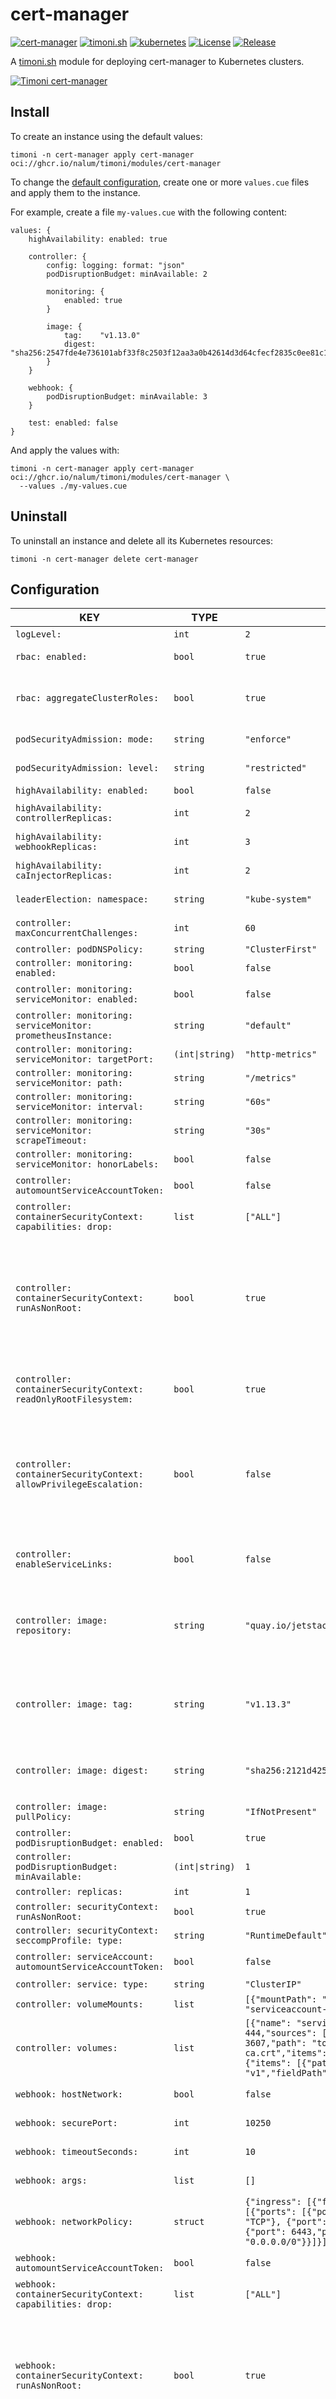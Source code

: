 # cert-manager

[![cert-manager](https://img.shields.io/badge/cert--manager-v1.13.3-00bfff)](https://cert-manager.io)
[![timoni.sh](https://img.shields.io/badge/timoni.sh-v0.18.0-7e56c2)](https://timoni.sh)
[![kubernetes](https://img.shields.io/badge/kubernetes-v1.29.0-326CE5?logo=kubernetes&logoColor=white)](https://kubernetes.io)
[![License](https://img.shields.io/github/license/nalum/cert-manager-module)](https://github.com/nalum/cert-manager-module/blob/main/LICENSE)
[![Release](https://img.shields.io/github/v/release/nalum/cert-manager-module)](https://github.com/nalum/cert-manager-module/releases)

A [timoni.sh](http://timoni.sh) module for deploying cert-manager to Kubernetes clusters.

[![Timoni cert-manager](https://asciinema.org/a/631238.svg)](https://asciinema.org/a/631238)

## Install

To create an instance using the default values:

```shell
timoni -n cert-manager apply cert-manager oci://ghcr.io/nalum/timoni/modules/cert-manager
```

To change the [default configuration](#configuration),
create one or more `values.cue` files and apply them to the instance.

For example, create a file `my-values.cue` with the following content:

```cue
values: {
    highAvailability: enabled: true

    controller: {
        config: logging: format: "json"
        podDisruptionBudget: minAvailable: 2

        monitoring: {
            enabled: true
        }

        image: {
            tag:    "v1.13.0"
            digest: "sha256:2547fde4e736101abf33f8c2503f12aa3a0b42614d3d64cfecf2835c0ee81c10"
        }
    }

    webhook: {
        podDisruptionBudget: minAvailable: 3
    }

    test: enabled: false
}
```

And apply the values with:

```shell
timoni -n cert-manager apply cert-manager oci://ghcr.io/nalum/timoni/modules/cert-manager \
  --values ./my-values.cue
```

## Uninstall

To uninstall an instance and delete all its Kubernetes resources:

```shell
timoni -n cert-manager delete cert-manager
```

## Configuration

| KEY                                                                          | TYPE            | DEFAULT                                                                                                                                                                                                                                                                                                                                                                     | DESCRIPTION                                                                                                                                                                                                                                                                                                                                                                                                                     |
|------------------------------------------------------------------------------|-----------------|-----------------------------------------------------------------------------------------------------------------------------------------------------------------------------------------------------------------------------------------------------------------------------------------------------------------------------------------------------------------------------|---------------------------------------------------------------------------------------------------------------------------------------------------------------------------------------------------------------------------------------------------------------------------------------------------------------------------------------------------------------------------------------------------------------------------------|
| `logLevel:`                                                                  | `int`           | `2`                                                                                                                                                                                                                                                                                                                                                                         | Logging verbosity                                                                                                                                                                                                                                                                                                                                                                                                               |
| `rbac: enabled:`                                                             | `bool`          | `true`                                                                                                                                                                                                                                                                                                                                                                      | Create the roles and bindings for cert-manager                                                                                                                                                                                                                                                                                                                                                                                  |
| `rbac: aggregateClusterRoles:`                                               | `bool`          | `true`                                                                                                                                                                                                                                                                                                                                                                      | Aggregate ClusterRoles to Kubernetes default user-facing roles. Ref: https://kubernetes.io/docs/reference/access-authn-authz/rbac/#user-facing-roles                                                                                                                                                                                                                                                                            |
| `podSecurityAdmission: mode:`                                                | `string`        | `"enforce"`                                                                                                                                                                                                                                                                                                                                                                 | Set the PodSecurity admission controller mode for the namespace                                                                                                                                                                                                                                                                                                                                                                 |
| `podSecurityAdmission: level:`                                               | `string`        | `"restricted"`                                                                                                                                                                                                                                                                                                                                                              | Set the PodSecurity admission controller level for the namespace                                                                                                                                                                                                                                                                                                                                                                |
| `highAvailability: enabled:`                                                 | `bool`          | `false`                                                                                                                                                                                                                                                                                                                                                                     | Enable high availability features                                                                                                                                                                                                                                                                                                                                                                                               |
| `highAvailability: controllerReplicas:`                                      | `int`           | `2`                                                                                                                                                                                                                                                                                                                                                                         | Number of replicas of the cert-manager controller to run                                                                                                                                                                                                                                                                                                                                                                        |
| `highAvailability: webhookReplicas:`                                         | `int`           | `3`                                                                                                                                                                                                                                                                                                                                                                         | Number of replicas of the cert-manager webhook to run                                                                                                                                                                                                                                                                                                                                                                           |
| `highAvailability: caInjectorReplicas:`                                      | `int`           | `2`                                                                                                                                                                                                                                                                                                                                                                         | Number of replicas of the cert-manager caInjector to run                                                                                                                                                                                                                                                                                                                                                                        |
| `leaderElection: namespace:`                                                 | `string`        | `"kube-system"`                                                                                                                                                                                                                                                                                                                                                             | Override the namespace used for the leader election lease                                                                                                                                                                                                                                                                                                                                                                       |
| `controller: maxConcurrentChallenges:`                                       | `int`           | `60`                                                                                                                                                                                                                                                                                                                                                                        | The maximum number of challenges that can be scheduled as 'processing' at once                                                                                                                                                                                                                                                                                                                                                  |
| `controller: podDNSPolicy:`                                                  | `string`        | `"ClusterFirst"`                                                                                                                                                                                                                                                                                                                                                            |                                                                                                                                                                                                                                                                                                                                                                                                                                 |
| `controller: monitoring: enabled:`                                           | `bool`          | `false`                                                                                                                                                                                                                                                                                                                                                                     | Enable Prometheus monitoring                                                                                                                                                                                                                                                                                                                                                                                                    |
| `controller: monitoring: serviceMonitor: enabled:`                           | `bool`          | `false`                                                                                                                                                                                                                                                                                                                                                                     | Enable Prometheus ServiceMonitor monitoring instead of the prometheus shim                                                                                                                                                                                                                                                                                                                                                      |
| `controller: monitoring: serviceMonitor: prometheusInstance:`                | `string`        | `"default"`                                                                                                                                                                                                                                                                                                                                                                 |                                                                                                                                                                                                                                                                                                                                                                                                                                 |
| `controller: monitoring: serviceMonitor: targetPort:`                        | `(int\|string)` | `"http-metrics"`                                                                                                                                                                                                                                                                                                                                                            |                                                                                                                                                                                                                                                                                                                                                                                                                                 |
| `controller: monitoring: serviceMonitor: path:`                              | `string`        | `"/metrics"`                                                                                                                                                                                                                                                                                                                                                                |                                                                                                                                                                                                                                                                                                                                                                                                                                 |
| `controller: monitoring: serviceMonitor: interval:`                          | `string`        | `"60s"`                                                                                                                                                                                                                                                                                                                                                                     |                                                                                                                                                                                                                                                                                                                                                                                                                                 |
| `controller: monitoring: serviceMonitor: scrapeTimeout:`                     | `string`        | `"30s"`                                                                                                                                                                                                                                                                                                                                                                     |                                                                                                                                                                                                                                                                                                                                                                                                                                 |
| `controller: monitoring: serviceMonitor: honorLabels:`                       | `bool`          | `false`                                                                                                                                                                                                                                                                                                                                                                     |                                                                                                                                                                                                                                                                                                                                                                                                                                 |
| `controller: automountServiceAccountToken:`                                  | `bool`          | `false`                                                                                                                                                                                                                                                                                                                                                                     | indicates whether a service account token should be automatically mounted.                                                                                                                                                                                                                                                                                                                                                      |
| `controller: containerSecurityContext: capabilities: drop:`                  | `list`          | `["ALL"]`                                                                                                                                                                                                                                                                                                                                                                   | Removed capabilities                                                                                                                                                                                                                                                                                                                                                                                                            |
| `controller: containerSecurityContext: runAsNonRoot:`                        | `bool`          | `true`                                                                                                                                                                                                                                                                                                                                                                      | Indicates that the container must run as a non-root user. If true, the Kubelet will validate the image at runtime to ensure that it does not run as UID 0 (root) and fail to start the container if it does. If unset or false, no such validation will be performed. May also be set in PodSecurityContext.  If set in both SecurityContext and PodSecurityContext, the value specified in SecurityContext takes precedence.   |
| `controller: containerSecurityContext: readOnlyRootFilesystem:`              | `bool`          | `true`                                                                                                                                                                                                                                                                                                                                                                      | Whether this container has a read-only root filesystem. Default is false. Note that this field cannot be set when spec.os.name is windows.                                                                                                                                                                                                                                                                                      |
| `controller: containerSecurityContext: allowPrivilegeEscalation:`            | `bool`          | `false`                                                                                                                                                                                                                                                                                                                                                                     | AllowPrivilegeEscalation controls whether a process can gain more privileges than its parent process. This bool directly controls if the no_new_privs flag will be set on the container process. AllowPrivilegeEscalation is true always when the container is: 1) run as Privileged 2) has CAP_SYS_ADMIN Note that this field cannot be set when spec.os.name is windows.                                                      |
| `controller: enableServiceLinks:`                                            | `bool`          | `false`                                                                                                                                                                                                                                                                                                                                                                     | indicates whether information about services should be injected into pod's environment variables, matching the syntax of Docker links.                                                                                                                                                                                                                                                                                          |
| `controller: image: repository:`                                             | `string`        | `"quay.io/jetstack/cert-manager-controller"`                                                                                                                                                                                                                                                                                                                                | Repository is the address of a container registry repository. An image repository is made up of slash-separated name components, optionally prefixed by a registry hostname and port in the format [HOST[:PORT_NUMBER]/]PATH.                                                                                                                                                                                                   |
| `controller: image: tag:`                                                    | `string`        | `"v1.13.3"`                                                                                                                                                                                                                                                                                                                                                                 | Tag identifies an image in the repository. A tag name may contain lowercase and uppercase characters, digits, underscores, periods and dashes. A tag name may not start with a period or a dash and may contain a maximum of 128 characters.                                                                                                                                                                                    |
| `controller: image: digest:`                                                 | `string`        | `"sha256:2121d4250f5734ee097df243507d06536fc264140dba3425045a825ef597c79d"`                                                                                                                                                                                                                                                                                                 | Digest uniquely and immutably identifies an image in the repository. Spec: https://github.com/opencontainers/image-spec/blob/main/descriptor.md#digests.                                                                                                                                                                                                                                                                        |
| `controller: image: pullPolicy:`                                             | `string`        | `"IfNotPresent"`                                                                                                                                                                                                                                                                                                                                                            | PullPolicy defines the pull policy for the image. By default, it is set to IfNotPresent.                                                                                                                                                                                                                                                                                                                                        |
| `controller: podDisruptionBudget: enabled:`                                  | `bool`          | `true`                                                                                                                                                                                                                                                                                                                                                                      |                                                                                                                                                                                                                                                                                                                                                                                                                                 |
| `controller: podDisruptionBudget: minAvailable:`                             | `(int\|string)` | `1`                                                                                                                                                                                                                                                                                                                                                                         |                                                                                                                                                                                                                                                                                                                                                                                                                                 |
| `controller: replicas:`                                                      | `int`           | `1`                                                                                                                                                                                                                                                                                                                                                                         | is the number of desired replicas.                                                                                                                                                                                                                                                                                                                                                                                              |
| `controller: securityContext: runAsNonRoot:`                                 | `bool`          | `true`                                                                                                                                                                                                                                                                                                                                                                      |                                                                                                                                                                                                                                                                                                                                                                                                                                 |
| `controller: securityContext: seccompProfile: type:`                         | `string`        | `"RuntimeDefault"`                                                                                                                                                                                                                                                                                                                                                          |                                                                                                                                                                                                                                                                                                                                                                                                                                 |
| `controller: serviceAccount: automountServiceAccountToken:`                  | `bool`          | `false`                                                                                                                                                                                                                                                                                                                                                                     | indicates whether a service account token should be automatically mounted.                                                                                                                                                                                                                                                                                                                                                      |
| `controller: service: type:`                                                 | `string`        | `"ClusterIP"`                                                                                                                                                                                                                                                                                                                                                               | is the type of the service.                                                                                                                                                                                                                                                                                                                                                                                                     |
| `controller: volumeMounts:`                                                  | `list`          | `[{"mountPath": "/var/run/secrets/kubernetes.io/serviceaccount","name": "serviceaccount-token","readOnly": true}]`                                                                                                                                                                                                                                                          | is the volume mounts for the container.                                                                                                                                                                                                                                                                                                                                                                                         |
| `controller: volumes:`                                                       | `list`          | `[{"name": "serviceaccount-token","projected": {"defaultMode": 444,"sources": [{"serviceAccountToken": {"expirationSeconds": 3607,"path": "token"}}, {"configMap": {"name": "kube-root-ca.crt","items": [{"key": "ca.crt","path": "ca.crt"}]}}, {"downwardAPI": {"items": [{"path": "namespace","fieldRef": {"apiVersion": "v1","fieldPath": "metadata.namespace"}}]}}]}}]` | is the volumes for the pod.                                                                                                                                                                                                                                                                                                                                                                                                     |
| `webhook: hostNetwork:`                                                      | `bool`          | `false`                                                                                                                                                                                                                                                                                                                                                                     | enalbes host networking for the webhook pod.                                                                                                                                                                                                                                                                                                                                                                                    |
| `webhook: securePort:`                                                       | `int`           | `10250`                                                                                                                                                                                                                                                                                                                                                                     | set the port that the webhook should listen on for requests.                                                                                                                                                                                                                                                                                                                                                                    |
| `webhook: timeoutSeconds:`                                                   | `int`           | `10`                                                                                                                                                                                                                                                                                                                                                                        | number of seconds to wait before timing out a request to the webhook.                                                                                                                                                                                                                                                                                                                                                           |
| `webhook: args:`                                                             | `list`          | `[]`                                                                                                                                                                                                                                                                                                                                                                        | are the arguments to pass to the webhook pod.                                                                                                                                                                                                                                                                                                                                                                                   |
| `webhook: networkPolicy:`                                                    | `struct`        | `{"ingress": [{"from": [{"ipBlock": {"cidr": "0.0.0.0/0"}}]}],"egress": [{"ports": [{"port": 80,"protocol": "TCP"}, {"port": 443,"protocol": "TCP"}, {"port": 53,"protocol": "TCP"}, {"port": 53,"protocol": "UDP"}, {"port": 6443,"protocol": "TCP"}],"to": [{"ipBlock": {"cidr": "0.0.0.0/0"}}]}]}`                                                                       | is a map of network policy rules to apply to the webhook pod.                                                                                                                                                                                                                                                                                                                                                                   |
| `webhook: automountServiceAccountToken:`                                     | `bool`          | `false`                                                                                                                                                                                                                                                                                                                                                                     | indicates whether a service account token should be automatically mounted.                                                                                                                                                                                                                                                                                                                                                      |
| `webhook: containerSecurityContext: capabilities: drop:`                     | `list`          | `["ALL"]`                                                                                                                                                                                                                                                                                                                                                                   | Removed capabilities                                                                                                                                                                                                                                                                                                                                                                                                            |
| `webhook: containerSecurityContext: runAsNonRoot:`                           | `bool`          | `true`                                                                                                                                                                                                                                                                                                                                                                      | Indicates that the container must run as a non-root user. If true, the Kubelet will validate the image at runtime to ensure that it does not run as UID 0 (root) and fail to start the container if it does. If unset or false, no such validation will be performed. May also be set in PodSecurityContext.  If set in both SecurityContext and PodSecurityContext, the value specified in SecurityContext takes precedence.   |
| `webhook: containerSecurityContext: readOnlyRootFilesystem:`                 | `bool`          | `true`                                                                                                                                                                                                                                                                                                                                                                      | Whether this container has a read-only root filesystem. Default is false. Note that this field cannot be set when spec.os.name is windows.                                                                                                                                                                                                                                                                                      |
| `webhook: containerSecurityContext: allowPrivilegeEscalation:`               | `bool`          | `false`                                                                                                                                                                                                                                                                                                                                                                     | AllowPrivilegeEscalation controls whether a process can gain more privileges than its parent process. This bool directly controls if the no_new_privs flag will be set on the container process. AllowPrivilegeEscalation is true always when the container is: 1) run as Privileged 2) has CAP_SYS_ADMIN Note that this field cannot be set when spec.os.name is windows.                                                      |
| `webhook: enableServiceLinks:`                                               | `bool`          | `false`                                                                                                                                                                                                                                                                                                                                                                     | indicates whether information about services should be injected into pod's environment variables, matching the syntax of Docker links.                                                                                                                                                                                                                                                                                          |
| `webhook: image: repository:`                                                | `string`        | `"quay.io/jetstack/cert-manager-webhook"`                                                                                                                                                                                                                                                                                                                                   | Repository is the address of a container registry repository. An image repository is made up of slash-separated name components, optionally prefixed by a registry hostname and port in the format [HOST[:PORT_NUMBER]/]PATH.                                                                                                                                                                                                   |
| `webhook: image: tag:`                                                       | `string`        | `"v1.13.3"`                                                                                                                                                                                                                                                                                                                                                                 | Tag identifies an image in the repository. A tag name may contain lowercase and uppercase characters, digits, underscores, periods and dashes. A tag name may not start with a period or a dash and may contain a maximum of 128 characters.                                                                                                                                                                                    |
| `webhook: image: digest:`                                                    | `string`        | `"sha256:f45b21f770bf4676c732f19e2ef17c34f46ac75873a5e0aa25703d808b2e5566"`                                                                                                                                                                                                                                                                                                 | Digest uniquely and immutably identifies an image in the repository. Spec: https://github.com/opencontainers/image-spec/blob/main/descriptor.md#digests.                                                                                                                                                                                                                                                                        |
| `webhook: image: pullPolicy:`                                                | `string`        | `"IfNotPresent"`                                                                                                                                                                                                                                                                                                                                                            | PullPolicy defines the pull policy for the image. By default, it is set to IfNotPresent.                                                                                                                                                                                                                                                                                                                                        |
| `webhook: podDisruptionBudget: enabled:`                                     | `bool`          | `true`                                                                                                                                                                                                                                                                                                                                                                      |                                                                                                                                                                                                                                                                                                                                                                                                                                 |
| `webhook: podDisruptionBudget: minAvailable:`                                | `(int\|string)` | `1`                                                                                                                                                                                                                                                                                                                                                                         |                                                                                                                                                                                                                                                                                                                                                                                                                                 |
| `webhook: replicas:`                                                         | `int`           | `1`                                                                                                                                                                                                                                                                                                                                                                         | is the number of desired replicas.                                                                                                                                                                                                                                                                                                                                                                                              |
| `webhook: securityContext: runAsNonRoot:`                                    | `bool`          | `true`                                                                                                                                                                                                                                                                                                                                                                      |                                                                                                                                                                                                                                                                                                                                                                                                                                 |
| `webhook: securityContext: seccompProfile: type:`                            | `string`        | `"RuntimeDefault"`                                                                                                                                                                                                                                                                                                                                                          |                                                                                                                                                                                                                                                                                                                                                                                                                                 |
| `webhook: serviceAccount: automountServiceAccountToken:`                     | `bool`          | `false`                                                                                                                                                                                                                                                                                                                                                                     | indicates whether a service account token should be automatically mounted.                                                                                                                                                                                                                                                                                                                                                      |
| `webhook: service: type:`                                                    | `string`        | `"ClusterIP"`                                                                                                                                                                                                                                                                                                                                                               | is the type of the service.                                                                                                                                                                                                                                                                                                                                                                                                     |
| `webhook: volumeMounts:`                                                     | `list`          | `[{"mountPath": "/var/run/secrets/kubernetes.io/serviceaccount","name": "serviceaccount-token","readOnly": true}]`                                                                                                                                                                                                                                                          | is the volume mounts for the container.                                                                                                                                                                                                                                                                                                                                                                                         |
| `webhook: volumes:`                                                          | `list`          | `[{"name": "serviceaccount-token","projected": {"defaultMode": 444,"sources": [{"serviceAccountToken": {"expirationSeconds": 3607,"path": "token"}}, {"configMap": {"name": "kube-root-ca.crt","items": [{"key": "ca.crt","path": "ca.crt"}]}}, {"downwardAPI": {"items": [{"path": "namespace","fieldRef": {"apiVersion": "v1","fieldPath": "metadata.namespace"}}]}}]}}]` | is the volumes for the pod.                                                                                                                                                                                                                                                                                                                                                                                                     |
| `caInjector: automountServiceAccountToken:`                                  | `bool`          | `false`                                                                                                                                                                                                                                                                                                                                                                     | indicates whether a service account token should be automatically mounted.                                                                                                                                                                                                                                                                                                                                                      |
| `caInjector: containerSecurityContext: capabilities: drop:`                  | `list`          | `["ALL"]`                                                                                                                                                                                                                                                                                                                                                                   | Removed capabilities                                                                                                                                                                                                                                                                                                                                                                                                            |
| `caInjector: containerSecurityContext: runAsNonRoot:`                        | `bool`          | `true`                                                                                                                                                                                                                                                                                                                                                                      | Indicates that the container must run as a non-root user. If true, the Kubelet will validate the image at runtime to ensure that it does not run as UID 0 (root) and fail to start the container if it does. If unset or false, no such validation will be performed. May also be set in PodSecurityContext.  If set in both SecurityContext and PodSecurityContext, the value specified in SecurityContext takes precedence.   |
| `caInjector: containerSecurityContext: readOnlyRootFilesystem:`              | `bool`          | `true`                                                                                                                                                                                                                                                                                                                                                                      | Whether this container has a read-only root filesystem. Default is false. Note that this field cannot be set when spec.os.name is windows.                                                                                                                                                                                                                                                                                      |
| `caInjector: containerSecurityContext: allowPrivilegeEscalation:`            | `bool`          | `false`                                                                                                                                                                                                                                                                                                                                                                     | AllowPrivilegeEscalation controls whether a process can gain more privileges than its parent process. This bool directly controls if the no_new_privs flag will be set on the container process. AllowPrivilegeEscalation is true always when the container is: 1) run as Privileged 2) has CAP_SYS_ADMIN Note that this field cannot be set when spec.os.name is windows.                                                      |
| `caInjector: enableServiceLinks:`                                            | `bool`          | `false`                                                                                                                                                                                                                                                                                                                                                                     | indicates whether information about services should be injected into pod's environment variables, matching the syntax of Docker links.                                                                                                                                                                                                                                                                                          |
| `caInjector: image: repository:`                                             | `string`        | `"quay.io/jetstack/cert-manager-cainjector"`                                                                                                                                                                                                                                                                                                                                | Repository is the address of a container registry repository. An image repository is made up of slash-separated name components, optionally prefixed by a registry hostname and port in the format [HOST[:PORT_NUMBER]/]PATH.                                                                                                                                                                                                   |
| `caInjector: image: tag:`                                                    | `string`        | `"v1.13.3"`                                                                                                                                                                                                                                                                                                                                                                 | Tag identifies an image in the repository. A tag name may contain lowercase and uppercase characters, digits, underscores, periods and dashes. A tag name may not start with a period or a dash and may contain a maximum of 128 characters.                                                                                                                                                                                    |
| `caInjector: image: digest:`                                                 | `string`        | `"sha256:ac5154525f99bd0872671613741aac1b7dcb9c0df988571a7618155ddb6fabd2"`                                                                                                                                                                                                                                                                                                 | Digest uniquely and immutably identifies an image in the repository. Spec: https://github.com/opencontainers/image-spec/blob/main/descriptor.md#digests.                                                                                                                                                                                                                                                                        |
| `caInjector: image: pullPolicy:`                                             | `string`        | `"IfNotPresent"`                                                                                                                                                                                                                                                                                                                                                            | PullPolicy defines the pull policy for the image. By default, it is set to IfNotPresent.                                                                                                                                                                                                                                                                                                                                        |
| `caInjector: podDisruptionBudget: enabled:`                                  | `bool`          | `true`                                                                                                                                                                                                                                                                                                                                                                      |                                                                                                                                                                                                                                                                                                                                                                                                                                 |
| `caInjector: podDisruptionBudget: minAvailable:`                             | `(int\|string)` | `1`                                                                                                                                                                                                                                                                                                                                                                         |                                                                                                                                                                                                                                                                                                                                                                                                                                 |
| `caInjector: replicas:`                                                      | `int`           | `1`                                                                                                                                                                                                                                                                                                                                                                         | is the number of desired replicas.                                                                                                                                                                                                                                                                                                                                                                                              |
| `caInjector: securityContext: runAsNonRoot:`                                 | `bool`          | `true`                                                                                                                                                                                                                                                                                                                                                                      |                                                                                                                                                                                                                                                                                                                                                                                                                                 |
| `caInjector: securityContext: seccompProfile: type:`                         | `string`        | `"RuntimeDefault"`                                                                                                                                                                                                                                                                                                                                                          |                                                                                                                                                                                                                                                                                                                                                                                                                                 |
| `caInjector: serviceAccount: automountServiceAccountToken:`                  | `bool`          | `false`                                                                                                                                                                                                                                                                                                                                                                     | indicates whether a service account token should be automatically mounted.                                                                                                                                                                                                                                                                                                                                                      |
| `caInjector: service: type:`                                                 | `string`        | `"ClusterIP"`                                                                                                                                                                                                                                                                                                                                                               | is the type of the service.                                                                                                                                                                                                                                                                                                                                                                                                     |
| `caInjector: volumeMounts:`                                                  | `list`          | `[{"mountPath": "/var/run/secrets/kubernetes.io/serviceaccount","name": "serviceaccount-token","readOnly": true}]`                                                                                                                                                                                                                                                          | is the volume mounts for the container.                                                                                                                                                                                                                                                                                                                                                                                         |
| `caInjector: volumes:`                                                       | `list`          | `[{"name": "serviceaccount-token","projected": {"defaultMode": 444,"sources": [{"serviceAccountToken": {"expirationSeconds": 3607,"path": "token"}}, {"configMap": {"name": "kube-root-ca.crt","items": [{"key": "ca.crt","path": "ca.crt"}]}}, {"downwardAPI": {"items": [{"path": "namespace","fieldRef": {"apiVersion": "v1","fieldPath": "metadata.namespace"}}]}}]}}]` | is the volumes for the pod.                                                                                                                                                                                                                                                                                                                                                                                                     |
| `acmeSolver: image: repository:`                                             | `string`        | `"quay.io/jetstack/cert-manager-acmesolver"`                                                                                                                                                                                                                                                                                                                                | Repository is the address of a container registry repository. An image repository is made up of slash-separated name components, optionally prefixed by a registry hostname and port in the format [HOST[:PORT_NUMBER]/]PATH.                                                                                                                                                                                                   |
| `acmeSolver: image: tag:`                                                    | `string`        | `"v1.13.3"`                                                                                                                                                                                                                                                                                                                                                                 | Tag identifies an image in the repository. A tag name may contain lowercase and uppercase characters, digits, underscores, periods and dashes. A tag name may not start with a period or a dash and may contain a maximum of 128 characters.                                                                                                                                                                                    |
| `acmeSolver: image: digest:`                                                 | `string`        | `"sha256:b1aa36468479fc5ca1a847f9e7cd1dc21978f273d9cec1d4202a632be9d26fad"`                                                                                                                                                                                                                                                                                                 | Digest uniquely and immutably identifies an image in the repository. Spec: https://github.com/opencontainers/image-spec/blob/main/descriptor.md#digests.                                                                                                                                                                                                                                                                        |
| `acmeSolver: image: pullPolicy:`                                             | `string`        | `"IfNotPresent"`                                                                                                                                                                                                                                                                                                                                                            | PullPolicy defines the pull policy for the image. By default, it is set to IfNotPresent.                                                                                                                                                                                                                                                                                                                                        |
| `test: enabled:`                                                             | `bool`          | `true`                                                                                                                                                                                                                                                                                                                                                                      | Enable startupAPICheck to verify the cert-manager API is available                                                                                                                                                                                                                                                                                                                                                              |
| `test: startupAPICheck: backoffLimit:`                                       | `int`           | `4`                                                                                                                                                                                                                                                                                                                                                                         | is the number of retries before considering a Job as failed.                                                                                                                                                                                                                                                                                                                                                                    |
| `test: startupAPICheck: automountServiceAccountToken:`                       | `bool`          | `false`                                                                                                                                                                                                                                                                                                                                                                     | indicates whether a service account token should be automatically mounted.                                                                                                                                                                                                                                                                                                                                                      |
| `test: startupAPICheck: containerSecurityContext: capabilities: drop:`       | `list`          | `["ALL"]`                                                                                                                                                                                                                                                                                                                                                                   | Removed capabilities                                                                                                                                                                                                                                                                                                                                                                                                            |
| `test: startupAPICheck: containerSecurityContext: runAsNonRoot:`             | `bool`          | `true`                                                                                                                                                                                                                                                                                                                                                                      | Indicates that the container must run as a non-root user. If true, the Kubelet will validate the image at runtime to ensure that it does not run as UID 0 (root) and fail to start the container if it does. If unset or false, no such validation will be performed. May also be set in PodSecurityContext.  If set in both SecurityContext and PodSecurityContext, the value specified in SecurityContext takes precedence.   |
| `test: startupAPICheck: containerSecurityContext: readOnlyRootFilesystem:`   | `bool`          | `true`                                                                                                                                                                                                                                                                                                                                                                      | Whether this container has a read-only root filesystem. Default is false. Note that this field cannot be set when spec.os.name is windows.                                                                                                                                                                                                                                                                                      |
| `test: startupAPICheck: containerSecurityContext: allowPrivilegeEscalation:` | `bool`          | `false`                                                                                                                                                                                                                                                                                                                                                                     | AllowPrivilegeEscalation controls whether a process can gain more privileges than its parent process. This bool directly controls if the no_new_privs flag will be set on the container process. AllowPrivilegeEscalation is true always when the container is: 1) run as Privileged 2) has CAP_SYS_ADMIN Note that this field cannot be set when spec.os.name is windows.                                                      |
| `test: startupAPICheck: enableServiceLinks:`                                 | `bool`          | `false`                                                                                                                                                                                                                                                                                                                                                                     | indicates whether information about services should be injected into pod's environment variables, matching the syntax of Docker links.                                                                                                                                                                                                                                                                                          |
| `test: startupAPICheck: image: repository:`                                  | `string`        | `"quay.io/jetstack/cert-manager-ctl"`                                                                                                                                                                                                                                                                                                                                       | Repository is the address of a container registry repository. An image repository is made up of slash-separated name components, optionally prefixed by a registry hostname and port in the format [HOST[:PORT_NUMBER]/]PATH.                                                                                                                                                                                                   |
| `test: startupAPICheck: image: tag:`                                         | `string`        | `"v1.13.3"`                                                                                                                                                                                                                                                                                                                                                                 | Tag identifies an image in the repository. A tag name may contain lowercase and uppercase characters, digits, underscores, periods and dashes. A tag name may not start with a period or a dash and may contain a maximum of 128 characters.                                                                                                                                                                                    |
| `test: startupAPICheck: image: digest:`                                      | `string`        | `"sha256:d0d12f721e01b19973c989646c96905bfca7a0ea5f7888d5e9b4adabb4fbc56c"`                                                                                                                                                                                                                                                                                                 | Digest uniquely and immutably identifies an image in the repository. Spec: https://github.com/opencontainers/image-spec/blob/main/descriptor.md#digests.                                                                                                                                                                                                                                                                        |
| `test: startupAPICheck: image: pullPolicy:`                                  | `string`        | `"IfNotPresent"`                                                                                                                                                                                                                                                                                                                                                            | PullPolicy defines the pull policy for the image. By default, it is set to IfNotPresent.                                                                                                                                                                                                                                                                                                                                        |
| `test: startupAPICheck: timeout:`                                            | `string`        | `"1m"`                                                                                                                                                                                                                                                                                                                                                                      | Timeout for 'kubectl check api' command                                                                                                                                                                                                                                                                                                                                                                                         |
| `test: startupAPICheck: podDisruptionBudget: enabled:`                       | `bool`          | `true`                                                                                                                                                                                                                                                                                                                                                                      |                                                                                                                                                                                                                                                                                                                                                                                                                                 |
| `test: startupAPICheck: podDisruptionBudget: minAvailable:`                  | `(int\|string)` | `1`                                                                                                                                                                                                                                                                                                                                                                         |                                                                                                                                                                                                                                                                                                                                                                                                                                 |
| `test: startupAPICheck: replicas:`                                           | `int`           | `1`                                                                                                                                                                                                                                                                                                                                                                         | is the number of desired replicas.                                                                                                                                                                                                                                                                                                                                                                                              |
| `test: startupAPICheck: securityContext: runAsNonRoot:`                      | `bool`          | `true`                                                                                                                                                                                                                                                                                                                                                                      |                                                                                                                                                                                                                                                                                                                                                                                                                                 |
| `test: startupAPICheck: securityContext: seccompProfile: type:`              | `string`        | `"RuntimeDefault"`                                                                                                                                                                                                                                                                                                                                                          |                                                                                                                                                                                                                                                                                                                                                                                                                                 |
| `test: startupAPICheck: serviceAccount: automountServiceAccountToken:`       | `bool`          | `false`                                                                                                                                                                                                                                                                                                                                                                     | indicates whether a service account token should be automatically mounted.                                                                                                                                                                                                                                                                                                                                                      |
| `test: startupAPICheck: service: type:`                                      | `string`        | `"ClusterIP"`                                                                                                                                                                                                                                                                                                                                                               | is the type of the service.                                                                                                                                                                                                                                                                                                                                                                                                     |
| `test: startupAPICheck: volumeMounts:`                                       | `list`          | `[{"mountPath": "/var/run/secrets/kubernetes.io/serviceaccount","name": "serviceaccount-token","readOnly": true}]`                                                                                                                                                                                                                                                          | is the volume mounts for the container.                                                                                                                                                                                                                                                                                                                                                                                         |
| `test: startupAPICheck: volumes:`                                            | `list`          | `[{"name": "serviceaccount-token","projected": {"defaultMode": 444,"sources": [{"serviceAccountToken": {"expirationSeconds": 3607,"path": "token"}}, {"configMap": {"name": "kube-root-ca.crt","items": [{"key": "ca.crt","path": "ca.crt"}]}}, {"downwardAPI": {"items": [{"path": "namespace","fieldRef": {"apiVersion": "v1","fieldPath": "metadata.namespace"}}]}}]}}]` | is the volumes for the pod.                                                                                                                                                                                                                                                                                                                                                                                                     |

### Recommended values

By default this module is configured for a production deployment and should comply with the restricted
[Kubernetes pod security standard](https://kubernetes.io/docs/concepts/security/pod-security-standards/), any changes
would potentially result in a deployment that doesn't meet these standards.

```cue
values: {
    logLevel: 4

    // There are two ways to setup high availability one is to set the replicas in each controller section, another is
    // this shortcut, which defaults to the recommended settings defined here: https://cert-manager.io/docs/installation/best-practice/#high-availability
    highAvailability: enabled: true
    // Setting the above true will ignore controller: replicas: etc and use the below
    // highAvailanility: controllerReplicas: 2
    // highAvailanility: webhookReplicas:    3
    // highAvailanility: caInjectorReplicas: 2

    // By default ServiceAccount tokens are not mounted, instead a Volume and VolumeMount are setup to add the
    // ServiceAccount token to the Pod, so here we're reversing that
    controller: automountServiceAccountToken: true
    controller: serviceAccount: automountServiceAccountToken: true
    controller: volumes: []
    controller: volumeMounts: []

    caInjector: automountServiceAccountToken: true
    caInjector: serviceAccount: automountServiceAccountToken: true
    caInjector: volumes: []
    caInjector: volumeMounts: []

    webhook: automountServiceAccountToken: true
    webhook: serviceAccount: automountServiceAccountToken: true
    webhook: volumes: []
    webhook: volumeMounts: []

    test: startupAPICheck: automountServiceAccountToken: true
    test: startupAPICheck: serviceAccount: automountServiceAccountToken: true
    test: startupAPICheck: volumes: []
    test: startupAPICheck: volumeMounts: []
}
```
